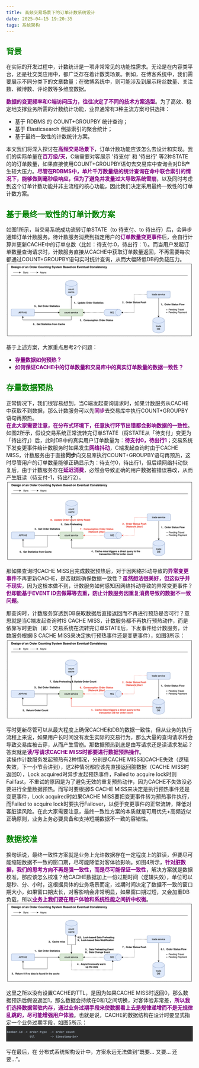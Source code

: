 ```yaml
---
title: 高频交易场景下的订单计数系统设计
date: 2025-04-15 19:20:35
tags: 系统架构
---
```

## <span style="color:green">背景</span>
在实际的开发过程中，计数统计是一项非常常见的功能性需求。无论是在内容类平台，还是社交类应用中，都广泛存在着计数类场景。例如，在博客系统中，我们需要展示不同分类下的文章数量；在微博系统中，则可能涉及到展示粉丝数量、关注数、微博数、评论数等多维度数据。<br>

<span style="color:purple">**数据的变更频率和C端访问压力，往往决定了不同的技术方案选型**</span>。为了高效、稳定地支撑业务所需的计数统计功能，业界通常有3种主流方案可供选择：
- 基于 RDBMS 的 COUNT+GROUPBY 统计查询；
- 基于 Elasticsearch 倒排索引的聚合统计；
- 基于最终一致性的计数统计方案。<br>

本文我们将深入探讨在<span style="color:purple">**高频交易场景下**</span>，订单计数功能应该怎么去设计和实现。我们的实际单量在<span style="color:purple">**百万级/天**</span>，C端需要对客展示 '待支付' 和 '待出行' 等2种STATE的的订单数量，如果直接使用COUNT+GROUPBY语句去交易库中查询会对DB产生较大压力。<span style="color:purple">**尽管在RDBMS中，单片千万数量级的统计查询在命中联合索引的情况下，能够做到毫秒级响应，但为了避免并发量过大导致系统雪崩**</span>，以及同时考虑到这个订单计数功能并非主流程的核心功能，因此我们决定采用最终一致性的订单计数方案。

## <span style="color:green">基于最终一致性的订单计数方案</span>
如图1所示，当交易系统成功流转订单STATE（to 待支付、to 待出行）后，会异步通知订单计数服务。待计数服务消费到指定用户的<span style="color:purple">**订单数量变更事件**</span>后，会自行计算并更新CACHE中的订单总数（比如：待支付:0，待出行：1）。而当用户发起订单数量查询请求时，计数服务直接从CACHE中获取订单数量返回，不再需要每次都通过COUNT+GROUPBY语句实时统计查询，从而大幅降低DB的负载压力。
![图1-最终一致性方案](https://raw.githubusercontent.com/gaoxianglong/blog/refs/heads/master/imgs/%E6%88%AA%E5%B1%8F2025-04-17%2013.29.31.png)

基于上述方案，大家重点思考2个问题：
- <span style="color:purple">**存量数据如何预热？**</span>
- <span style="color:purple">**如何保证CACHE中的订单数量和交易库中的真实订单数量的数据一致性？**</span>

## <span style="color:green">存量数据预热</span>
正常情况下，我们很容易想到，当C端发起查询请求时，如果计数服务从CACHE中获取不到数据，那么计数服务可以先<span style="color:purple">**同步**</span>去交易库中执行COUNT+GROUPBY语句再预热。<br>
<span style="color:purple">**在此大家需要注意，在分布式环境下，任意执行环节出错都会影响数据的一致性**</span>。如图2所示，假设交易系统正常流转完订单STATE（将STATE从「待支付」变更为「待出行」）后，此时DB中的真实用户订单数量为：<span style="color:purple">**待支付0，待出行1**</span>；交易系统下发变更事件给计数服务时如果发生<span style="color:purple">**网络抖动**</span>，C端发起查询时由于CACHE MISS，计数服务由于直接**同步**向交易库执行COUNT+GROUPBY语句再预热，这时尽管用户的订单数量能够正确显示为：待支付0，待出行1，但后续网络抖动恢复后，由于计数服务存在<span style="color:purple">**延迟消费**</span>，必然会导致正确的用户数据被错误篡改，从而产生脏读（待支付-1，待出行2）。
![图2-数据一致性问题](https://raw.githubusercontent.com/gaoxianglong/blog/refs/heads/master/imgs/%E6%88%AA%E5%B1%8F2025-04-17%2013.29.38.png)

那如果查询时CACHE MISS且完成数据预热后，对于因网络抖动导致的<span style="color:purple">**异常变更事件**</span>不再更新CACHE，是否就能确保数据一致性？<span style="color:purple">**虽然想法很美好，但这似乎并不现实**</span>，因为这根本做不到，计数服务如何感知因网络抖动导致的异常变更事件？<span style="color:purple">**但却能基于EVENT ID去做幂等去重，防止计数服务因重复消费导致的数据不一致问题**</span>。<br>

那查询时，计数服务穿透到DB获取数据后直接返回而不再进行预热是否可行？意思就是当C端发起查询时IS CACHE MISS，计数服务都不再执行预热动作，而是依靠写时更新（即：交易系统在流转完订单STATE后，下发事件给计数服务，计数服务根据IS CACHE MISS来决定执行预热事件还是变更事件），如图3所示：
![图3-缓存穿透问题](https://raw.githubusercontent.com/gaoxianglong/blog/refs/heads/master/imgs/%E6%88%AA%E5%B1%8F2025-04-17%2013.29.50.png)

写时更新尽管可以从最大程度上确保CACHE和DB的数据一致性，但从业务的执行流程上来说，如果用户长时间没有发生实际的交易行为，那么大量的查询请求将会导致交易库被击穿，从而产生雪崩。那数据预热到底是由写请求还是读请求发起？答案就是<span style="color:purple">**读/写请求CACHE MISS时都要进行数据预热操作**</span>。<br>
读操作计数服务发起预热有2种情况，分别是CACHE MISS和CACHE失效（逻辑失效，下一小节会讲到），这2种情况都应该先直接返回脏数据（CACHE MISS时返回0），Lock acquired时异步发起预热事件，Failed to acquire lock时则Failfast，不重试的原因是为了避免无效的重复预热动作，因为CACHE不失效没必要进行全量数据预热。而写时要根据IS CACHE MISS来决定是执行预热事件还是变更事件，Lock acquired时如果CACHE MISS要把变更事件转为预热事件执行，而Failed to acquire lock时要执行Failover，以便于变更事件的正常流转，降低对客脏读风险</span>。在此大家需要注意，最终一致性方案的本质就是可用优先+高频近似正确原则，业务上务必要具备和支持短期数据不一致的容错性。

## <span style="color:green">数据校准</span>
换句话说，最终一致性方案就是业务上允许数据存在一定程度上的脏读，但要尽可能缩短数据不一致的窗口期，尽可能降低对客体验影响。如图4所示，<span style="color:purple">**针对脏数据，我们的思考方向不再是强一致性，而是尽可能保证一致性**</span>，解决方案就是数据校准，那应该怎么校准？给CACHE数据加上一份过期时间（逻辑失效），单位可以是秒、分、小时，这根据具体的业务场景而定，过期时间决定了数据不一致的窗口期大小，如果窗口期太长，对客影响会非常明显，如果窗口期过短，又会加重DB负载，所以<span style="color:purple">**业务上我们要在用户体验和系统性能之间折中权衡**</span>。
![图4-数据校准](https://raw.githubusercontent.com/gaoxianglong/blog/refs/heads/master/imgs/%E6%88%AA%E5%B1%8F2025-04-17%2013.30.00.png)

这里之所以没有设置CACHE的TTL，是因为如果CACHE MISS时返回0，那么数据预热后假设返回1，那么数据会持续在0和1之间切换，对客体验非常差，<span style="color:purple">**所以我们选择数据常驻内存，通过业务过期手段来使数据看上去是规律递增而不是无规律乱跳的，尽可能增强用户体验**</span>。也就是说，CACHE的数据结构在设计时要显式指定一个业务过期字段，如图5所示：
![图5-CACHE数据结构设计](https://raw.githubusercontent.com/gaoxianglong/blog/refs/heads/master/imgs/%E6%88%AA%E5%B1%8F2025-04-17%2016.43.24.png)

写在最后，在 分布式系统架构设计中，方案永远无法做到“既要… 又要… 还要…”。